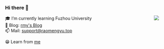 ### Hi there 👋

<!--
**mengyu666/mengyu666** is a ✨ _special_ ✨ repository because its `README.md` (this file) appears on your GitHub profile.

Here are some ideas to get you started:
-->
<!--
- 🔭 I’m currently working on ...
- 🌱 I’m currently learning Fuzhou University
- 👯 I’m looking to collaborate on ...
- 🤔 I’m looking for help with ...
- 💬 Ask me about ...
- 📫 How to reach me: ...
- 😄 Pronouns: ...
- ⚡ Fun fact: ...
-->

<img align='right' src="https://github-readme-stats.vercel.app/api?username=Skyer19&show_icons=true&hide_border=true">

🎓 I’m currently learning Fuzhou University<br>
📝 Blog: [rmy's Blog](https://www.raomengyu.top)<br>
📫 Mail: support@raomengyu.top<br>

😁 Learn from [me](https://github.com/Skyer19)<br>
